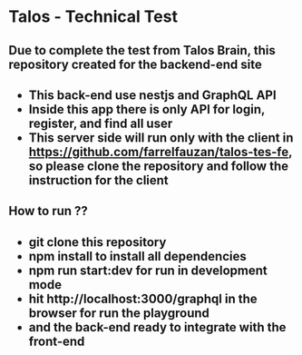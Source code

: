 # Talos - Technical Test

<h2>
  Due to complete the test from Talos Brain, this repository created for the backend-end site
<h2/>

- This back-end use nestjs and GraphQL API
- Inside this app there is only API for login, register, and find all user
- This server side will run only with the client in https://github.com/farrelfauzan/talos-tes-fe, so please clone the repository and follow the instruction for the client

<h2>
  How to run ??
<h2/>

- git clone this repository
- npm install to install all dependencies
- npm run start:dev for run in development mode
- hit http://localhost:3000/graphql in the browser for run the playground
- and the back-end ready to integrate with the front-end
